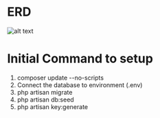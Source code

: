 # ERD
![alt text](https://i.imgur.com/bk16Ka1.png)

# Initial Command to setup
1. composer update --no-scripts
2. Connect the database to environment (.env)
3. php artisan migrate
4. php artisan db:seed
3. php artisan key:generate

